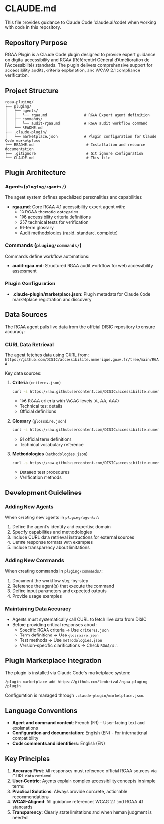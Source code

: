 # CLAUDE.md

This file provides guidance to Claude Code (claude.ai/code) when working with code in this repository.

## Repository Purpose

RGAA Plugin is a Claude Code plugin designed to provide expert guidance on digital accessibility and RGAA (Référentiel Général d'Amélioration de l'Accessibilité) standards. The plugin delivers comprehensive support for accessibility audits, criteria explanation, and WCAG 2.1 compliance verification.

## Project Structure

```
rgaa-pluging/
├── pluging/
│   ├── agents/
│   │   └── rgaa.md                 # RGAA Expert agent definition
│   ├── commands/
│   │   └── audit-rgaa.md           # RGAA audit workflow command
│   └── README.md
├── .claude-plugin/
│   └── marketplace.json            # Plugin configuration for Claude Code marketplace
├── README.md                        # Installation and resource documentation
├── .gitignore                       # Git ignore configuration
└── CLAUDE.md                        # This file
```

## Plugin Architecture

### Agents (`pluging/agents/`)

The agent system defines specialized personalities and capabilities:

- **rgaa.md**: Core RGAA 4.1 accessibility expert agent with:
  - 13 RGAA thematic categories
  - 106 accessibility criteria definitions
  - 257 technical tests for verification
  - 91-term glossary
  - Audit methodologies (rapid, standard, complete)

### Commands (`pluging/commands/`)

Commands define workflow automations:

- **audit-rgaa.md**: Structured RGAA audit workflow for web accessibility assessment

### Plugin Configuration

- **.claude-plugin/marketplace.json**: Plugin metadata for Claude Code marketplace registration and discovery

## Data Sources

The RGAA agent pulls live data from the official DISIC repository to ensure accuracy:

### CURL Data Retrieval

The agent fetches data using CURL from: `https://github.com/DISIC/accessibilite.numerique.gouv.fr/tree/main/RGAA`

Key data sources:

1. **Criteria** (`criteres.json`)

   ```bash
   curl -s https://raw.githubusercontent.com/DISIC/accessibilite.numerique.gouv.fr/main/RGAA/criteres.json
   ```

   - 106 RGAA criteria with WCAG levels (A, AA, AAA)
   - Technical test details
   - Official definitions

2. **Glossary** (`glossaire.json`)

   ```bash
   curl -s https://raw.githubusercontent.com/DISIC/accessibilite.numerique.gouv.fr/main/RGAA/glossaire.json
   ```

   - 91 official term definitions
   - Technical vocabulary reference

3. **Methodologies** (`methodologies.json`)
   ```bash
   curl -s https://raw.githubusercontent.com/DISIC/accessibilite.numerique.gouv.fr/main/RGAA/methodologies.json
   ```

   - Detailed test procedures
   - Verification methods

## Development Guidelines

### Adding New Agents

When creating new agents in `pluging/agents/`:

1. Define the agent's identity and expertise domain
2. Specify capabilities and methodologies
3. Include CURL data retrieval instructions for external sources
4. Define response formats with examples
5. Include transparency about limitations

### Adding New Commands

When creating commands in `pluging/commands/`:

1. Document the workflow step-by-step
2. Reference the agent(s) that execute the command
3. Define input parameters and expected outputs
4. Provide usage examples

### Maintaining Data Accuracy

- Agents must systematically call CURL to fetch live data from DISIC
- Before providing critical responses about:
  - Specific RGAA criteria → Use `criteres.json`
  - Term definitions → Use `glossaire.json`
  - Test methods → Use `methodologies.json`
  - Version-specific clarifications → Check `RGAA/4.1`

## Plugin Marketplace Integration

The plugin is installed via Claude Code's marketplace system:

```bash
/plugin marketplace add https://github.com/leobrival/rgaa-pluging
/plugin
```

Configuration is managed through `.claude-plugin/marketplace.json`.

## Language Conventions

- **Agent and command content**: French (FR) - User-facing text and explanations
- **Configuration and documentation**: English (EN) - For international compatibility
- **Code comments and identifiers**: English (EN)

## Key Principles

1. **Accuracy First**: All responses must reference official RGAA sources via CURL data retrieval
2. **User-Centric**: Agents explain complex accessibility concepts in simple terms
3. **Practical Solutions**: Always provide concrete, actionable recommendations
4. **WCAG-Aligned**: All guidance references WCAG 2.1 and RGAA 4.1 standards
5. **Transparency**: Clearly state limitations and when human judgment is needed
